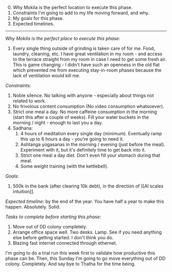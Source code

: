 0. Why Mokila is the perfect location to execute this phase.
1. Constraints I'm going to add to my life moving forward, and why.
2. My goals for this phase.
3. Expected timelines.

---

*Why Mokila is the perfect place to execute this phase*:
1. Every single thing outside of grinding is taken care of for me. Food, laundry, cleaning, etc. I have great ventilation in my room - and access to the terrace straight from my room in case I need to get some fresh air. This is game changing - I didn't have such an openness in the old flat which prevented me from executing stay-in-room phases because the lack of ventilation would kill me.

*Constraints:*
1. Noble silence. No talking with anyone - especially about things not related to work.
2. No frivolous content consumption (No video consumption whatsoever).
3. Strict one meal a day. No more caffeine consumption in the morning (start this after a couple of weeks). Fill your water buckets in the morning / night - enough to last you a day.
4. Sadhana:
	1. 4 hours of meditation every single day (minimum). Eventually ramp this up to 6 hours a day - you're going to need it.
	2. Ashtanga yogasanas in the morning / evening (just before the meal). Experiment with it, but it's definitely time to get back into it.
	3. Strict one meal a day diet. Don't even fill your stomach during that meal.
	4. Some weight training (with the kettlebell).

*Goals*:
1. 500k in the bank (after clearing 10k debt), in the direction of [[AI scales intuition]].

*Expected timeline*: by the end of the year. You have half a year to make this happen. Absolutely. Solid.

*Tasks to complete before starting this phase*:
1. Move out of DD colony completely.
2. Arrange office space well. Two desks. Lamp. See if you need anything else before getting started. I don't think you do.
3. Blazing fast internet connected through ethernet.

I'm going to do a trial run this week first to validate how productive this phase can be. Then, this Sunday I'm going to go move everything out of DD colony. Completely. And say bye to Thatha for the time being.


